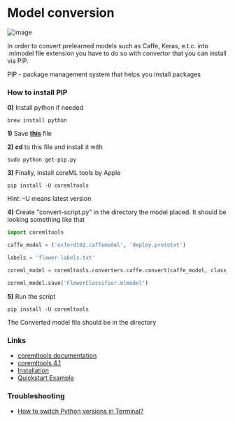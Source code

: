 # Model conversion

![image](https://github.com/Lemonbrush/My-iOS-Dev-Learning-Tracker/blob/main/Resources/Images/Other/CoreML_Convertion.png)

In order to convert prelearned models such as Caffe, Keras, e.t.c. into .mlmodel file extension you have to do so with convertor that you can install via PIP.

PIP - package management system that helps you install packages

### How to install PIP

**0)** Install python if needed 

`brew install python`

**1)** Save [**this**](https://bootstrap.pypa.io/pip/2.7/get-pip.py) file

**2)** **cd** to this file and install it with 

`sudo python get-pip.py`   

**3)** Finally, install coreML tools by Apple 

`pip install -U coremltools`

Hint: -U means latest version

**4)** Create "convert-script.py" in the directory the model placed. It should be looking something like that

``` Python
import coremltools

caffe_model = ('oxford102.caffemodel', 'deploy.prototxt')

labels = 'flower-labels.txt'

coreml_model = coremltools.converters.caffe.convert(caffe_model, class_labels=labels, image_input_names='data')

coreml_model.save('FlowerClassifier.mlmodel')

```

**5)** Run the script

`pip install -U coremltools`

The Converted model file should be in the directory

### Links

- [coremltools documentation](https://apple.github.io/coremltools/)
- [coremltools 4.1](https://pypi.org/project/coremltools/)
- [Installation](https://coremltools.readme.io/docs/installation)
- [Quickstart Example](https://coremltools.readme.io/docs/introductory-quickstart)

### Troubleshooting

- [How to switch Python versions in Terminal?](https://stackoverflow.com/questions/43354382/how-to-switch-python-versions-in-terminal/43354441)